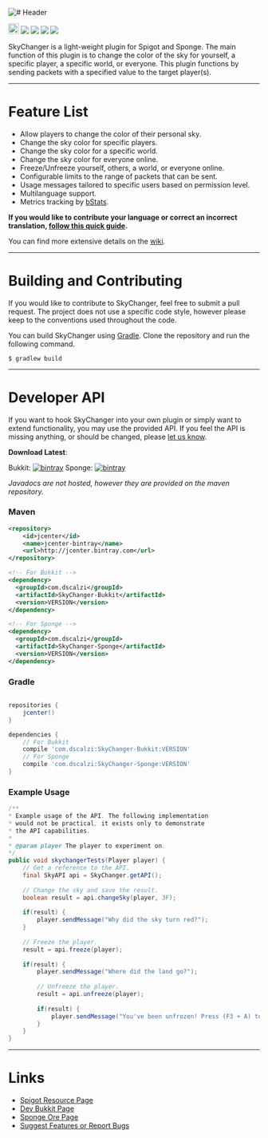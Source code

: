 ![# Header](http://i.imgur.com/6TxDQ3W.png?1)

[<img src="https://ci.appveyor.com/api/projects/status/3j1tc074rvi6a3mr?retina=true" height='20.74px'></img>](https://ci.appveyor.com/project/dscalzi/skychanger) ![](https://pluginbadges.glitch.me/api/v1/dl/Downloads-limegreen.svg?bukkit=skychanger&spigot=skychanger.37524&ore=SkyChanger&github=dscalzi/SkyChanger&style=flat) [![](https://img.shields.io/github/license/dscalzi/SkyChanger.svg)](https://github.com/dscalzi/SkyChanger/blob/master/LICENSE.txt) ![](https://img.shields.io/badge/Spigot-1.8.x--1.14.x-orange.svg) [![](https://discordapp.com/api/guilds/211524927831015424/widget.png)](https://discordapp.com/invite/Fcrh6PT)

SkyChanger is a light-weight plugin for Spigot and Sponge. The main function of this plugin is to change the color of the sky for yourself, a specific player, a specific world, or everyone. This plugin functions by sending packets with a specified value to the target player(s).

***

# Feature List

* Allow players to change the color of their personal sky.
* Change the sky color for specific players.
* Change the sky color for a specific world.
* Change the sky color for everyone online.
* Freeze/Unfreeze yourself, others, a world, or everyone online.
* Configurable limits to the range of packets that can be sent.
* Usage messages tailored to specific users based on permission level.
* Multilanguage support.
* Metrics tracking by [bStats](https://bstats.org/plugin/bukkit/SkyChanger).

**If you would like to contribute your language or correct an incorrect translation, [follow this quick guide](https://github.com/dscalzi/SkyChanger/wiki/Translation-Guide).**

You can find more extensive details on the [wiki](https://github.com/dscalzi/SkyChanger/wiki).

***

# Building and Contributing

If you would like to contribute to SkyChanger, feel free to submit a pull request. The project does not use a specific code style, however please keep to the conventions used throughout the code.

You can build SkyChanger using [Gradle](https://gradle.org/). Clone the repository and run the following command.

```shell
$ gradlew build
```

---

# Developer API

If you want to hook SkyChanger into your own plugin or simply want to extend functionality, you may use the provided API. If you feel the API is missing anything, or should be changed, please [let us know](https://github.com/dscalzi/SkyChanger/issues).

**Download Latest**:

Bukkit: [![bintray](https://api.bintray.com/packages/dscalzi/maven/SkyChanger-Bukkit/images/download.svg)](https://bintray.com/dscalzi/maven/SkyChanger-Bukkit/_latestVersion) Sponge: [![bintray](https://api.bintray.com/packages/dscalzi/maven/SkyChanger-Sponge/images/download.svg)](https://bintray.com/dscalzi/maven/SkyChanger-Sponge/_latestVersion)

*Javadocs are not hosted, however they are provided on the maven repository.*

### Maven

```XML
<repository>
    <id>jcenter</id>
    <name>jcenter-bintray</name>
    <url>http://jcenter.bintray.com</url>
</repository>

<!-- For Bukkit -->
<dependency>
  <groupId>com.dscalzi</groupId>
  <artifactId>SkyChanger-Bukkit</artifactId>
  <version>VERSION</version>
</dependency>

<!-- For Sponge -->
<dependency>
  <groupId>com.dscalzi</groupId>
  <artifactId>SkyChanger-Sponge</artifactId>
  <version>VERSION</version>
</dependency>
```

### Gradle

```gradle

repositories {
    jcenter()
}

dependencies {
    // For Bukkit
    compile 'com.dscalzi:SkyChanger-Bukkit:VERSION'
    // For Sponge
    compile 'com.dscalzi:SkyChanger-Sponge:VERSION'
}
```

### Example Usage

```java
/**
* Example usage of the API. The following implementation
* would not be practical, it exists only to demonstrate
* the API capabilities.
* 
* @param player The player to experiment on.
*/
public void skychangerTests(Player player) {
	// Get a reference to the API.
	final SkyAPI api = SkyChanger.getAPI();
	
	// Change the sky and save the result.
	boolean result = api.changeSky(player, 3F);
	
	if(result) {
		player.sendMessage("Why did the sky turn red?");
	}
	
	// Freeze the player.
	result = api.freeze(player);
	
	if(result) {
		player.sendMessage("Where did the land go?");
		
		// Unfreeze the player.
		result = api.unfreeze(player);
		
		if(result) {
			player.sendMessage("You've been unfrozen! Press (F3 + A) to reload chunks.");
		}
	}
}
```


---

# Links

* [Spigot Resource Page](https://www.spigotmc.org/resources/skychanger.37524/)
* [Dev Bukkit Page](https://dev.bukkit.org/projects/skychanger)
* [Sponge Ore Page](https://ore.spongepowered.org/TheKraken7/SkyChanger)
* [Suggest Features or Report Bugs](https://github.com/dscalzi/SkyChanger/issues)
